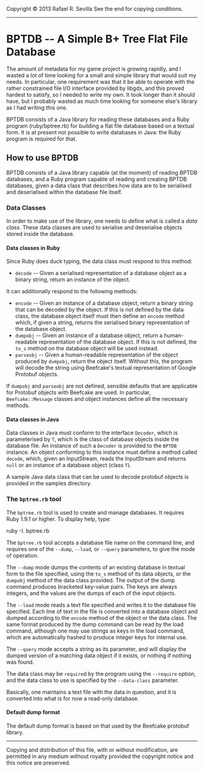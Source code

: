 Copyright &copy; 2013 Rafael R. Sevilla
See the end for copying conditions.
***

# BPTDB -- A Simple B+ Tree Flat File Database

The amount of metadata for my game project is growing rapidly, and I
wasted a lot of time looking for a small and simple library that would
suit my needs.  In particular, one requirement was that it be able to
operate with the rather constrained file I/O interface provided by
libgdx, and this proved hardest to satisfy, so I needed to write my
own.  It took longer than it should have, but I probably wasted as
much time looking for someone else's library as I had writing this
one.

BPTDB consists of a Java library for reading these databases and a
Ruby program (ruby/bptree.rb) for building a flat file database based
on a textual form.  It is at present not possible to write databases
in Java: the Ruby program is required for that.

## How to use BPTDB

BPTDB consists of a Java library capable (at the moment) of reading
BPTDB databases, and a Ruby program capable of reading and creating
BPTDB databases, given a data class that describes how data are to be
serialised and deserialised within the database file itself.

### Data Classes

In order to make use of the library, one needs to define what is
called a _data class_.  These data classes are used to serialise and
deserialise objects stored inside the database.

#### Data classes in Ruby

Since Ruby does duck typing, the data class must respond to this
method:

* `decode` -- Given a serialised representation of a database object
  as a binary string, return an instance of the object.

It can additionally respond to the following methods:

* `encode` -- Given an instance of a database object, return a binary
  string that can be decoded by the object.  If this is not defined by
  the data class, the database object itself must then define an
  `encode` method which, if given a string, returns the serialised binary
 representation of the database object.
* `dumpobj` -- Given an instance of a database object, return a
  human-readable representation of the database object.  If this is
  not defined, the `to_s` method on the database object will be used
  instead.
* `parseobj` -- Given a human-readable representation of the object
  produced by `dumpobj`, return the object itself.  Without this, the
  program will decode the string using Beefcake's textual
  representation of Google Protobuf objects.

If `dumpobj` and `parseobj` are not defined, sensible defaults that
are applicable for Protobuf objects with Beefcake are used.  In
particular, `Beefcake::Message` classes and object instances define
all the necessary methods.

#### Data classes in Java

Data classes in Java must conform to the interface `Decoder`, which is
parameterised by `T`, which is the class of database objects inside the
database file.  An instance of such a `Decoder` is provided to the
`BPTDB` instance.   An object conforming to this instance must define
a method called `decode`, which, given an InputStream, reads the
InputStream and returns `null` or an instance of a database object
(class `T`).

A sample Java data class that can be used to decode protobuf objects
is provided in the samples directory.

### The `bptree.rb` tool

The `bptree.rb` tool is used to create and manage databases.  It
requires Ruby 1.9.1 or higher.  To display help, type:

   ruby -I. bptree.rb

The `bptree.rb` tool accepts a database file name on the command line,
and requires one of the `--dump`, `--load`, or `--query` parameters,
to give the mode of operation.

The `--dump` mode dumps the contents of an existing database in
textual form to the file specified, using the `to_s` method of its
data objects, or the `dumpobj` method of the data class provided.  The
output of the dump command produces bracketed key-value pairs.  The
keys are always integers, and the values are the dumps of each of the
input objects.

The `--load` mode reads a text file specified and writes it to the
database file specified.  Each line of text in the file is converted
into a database object and dumped according to the `encode` method of
the object or the data class.  The same format produced by the dump
command can be read by the load command, although one may use strings
as keys in the load command, which are automatically hashed to produce
integer keys for internal use.

The `--query` mode accepts a string as its parameter, and will display
the dumped version of a matching data object if it exists, or nothing
if nothing was found.

The data class may be `require`d by the program using the `--require`
option, and the data class to use is specified by the `--data-class`
parameter.

Basically, one maintains a text file with the data in question, and it
is converted into what is for now a read-only database.

#### Default dump format

The default dump format is based on that used by the Beefcake protobuf
library.

***
Copying and distribution of this file, with or without modification,
are permitted in any medium without royalty provided the copyright
notice and this notice are preserved.
